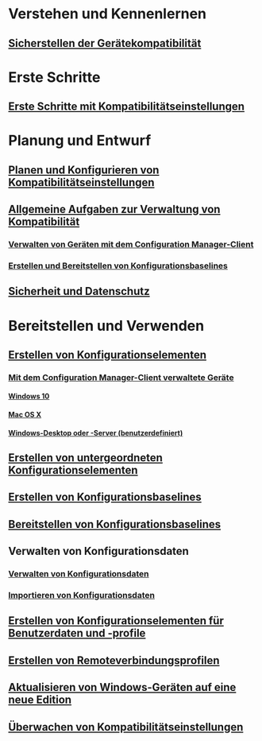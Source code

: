 # Verstehen und Kennenlernen
## [Sicherstellen der Gerätekompatibilität](understand/ensure-device-compliance.md)

# Erste Schritte
## [Erste Schritte mit Kompatibilitätseinstellungen](get-started/get-started-with-compliance-settings.md)

# Planung und Entwurf
## [Planen und Konfigurieren von Kompatibilitätseinstellungen](plan-design/plan-for-and-configure-compliance-settings.md)
## [Allgemeine Aufgaben zur Verwaltung von Kompatibilität](plan-design/common-tasks-for-managing-compliance.md)
### [Verwalten von Geräten mit dem Configuration Manager-Client](plan-design/common-tasks-for-managing-compliance-on-devices-with-the-client.md)
### [Erstellen und Bereitstellen von Konfigurationsbaselines](plan-design/common-tasks-for-creating-and-deploying-configuration-baselines.md)
## [Sicherheit und Datenschutz](plan-design/security-and-privacy-for-compliance-settings.md)

# Bereitstellen und Verwenden

## [Erstellen von Konfigurationselementen](deploy-use/create-configuration-items.md)
### [Mit dem Configuration Manager-Client verwaltete Geräte](deploy-use/configuration-items-for-devices-managed-with-the-client.md)
#### [Windows 10](deploy-use/create-configuration-items-for-windows-10-devices-managed-with-the-client.md)
#### [Mac OS X](deploy-use/create-configuration-items-for-mac-os-x-devices-managed-with-the-client.md)
#### [Windows-Desktop oder -Server (benutzerdefiniert)](deploy-use/create-custom-configuration-items-for-windows-desktop-and-server-computers-managed-with-the-client.md)
## [Erstellen von untergeordneten Konfigurationselementen](deploy-use/create-child-configuration-items.md)

## [Erstellen von Konfigurationsbaselines](deploy-use/create-configuration-baselines.md)
## [Bereitstellen von Konfigurationsbaselines](deploy-use/deploy-configuration-baselines.md)

## Verwalten von Konfigurationsdaten
### [Verwalten von Konfigurationsdaten](deploy-use/management-tasks-for-configuration-data.md)
### [Importieren von Konfigurationsdaten](deploy-use/import-configuration-data.md)

## [Erstellen von Konfigurationselementen für Benutzerdaten und -profile](deploy-use/create-user-data-and-profiles-configuration-items.md)
## [Erstellen von Remoteverbindungsprofilen](deploy-use/create-remote-connection-profiles.md)
## [Aktualisieren von Windows-Geräten auf eine neue Edition](deploy-use/upgrade-windows-version.md)
## [Überwachen von Kompatibilitätseinstellungen](deploy-use/monitor-compliance-settings.md)
